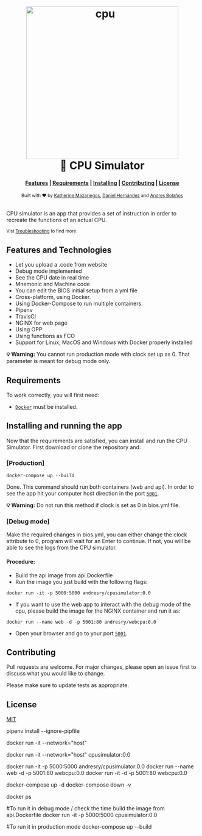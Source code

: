 <h1 align="center">
  <a href="https://github.com/denysdovhan/spaceship-prompt">
    <img alt="cpu" src="https://github.com/lisos-ufm/CPUsimulator/blob/andr/Simulator-Frontend/Unordered/cpu2.png" width="400">
  </a>
  <br>🚀 CPU Simulator <br>
</h1>

<div align="center">
  <h4>
    <a href="#Features and Technologies">Features</a> |
    <a href="#Requirements">Requirements</a> |
    <a href="#Installing and running the app">Installing</a> |
    <a href="#Contributing">Contributing</a> |
    <a href="#License">License</a>
  </h4>
</div>

<div align="center">
  <sub>Built with ❤︎ by
  <a href="#">Katherine Mazariegos</a>,
  <a href="#">Daniel Hernández</a> and <a href="#">Andres Bolaños</a>
</div>
<br>

CPU simulator is an app that provides a set of instruction in order to recreate the functions of an actual CPU.

<sub>Vist <a href="#">Troubleshooting</a> to find more.</sub>

## Features and Technologies

- Let you upload a .code from website
- Debug mode implemented 
- See the CPU date in real time
- Mnemonic and Machine code
- You can edit the BIOS initial setup from a yml file
- Cross-platform, using Docker.
- Using Docker-Compose to run multiple containers.
- Pipenv
- TravisCI 
- NGINX for web page 
- Using OPP 
- Using functions as FCO
- Support for Linux, MacOS and Windows with Docker properly installed


**💡 Warning:** You cannot run production mode with clock set up as 0. That parameter is meant for debug mode only.

## Requirements

To work correctly, you will first need:

- [`Docker`](https://docs.docker.com/install/) must be installed.

## Installing and running the app

Now that the requirements are satisfied, you can install and run the CPU Simulator. First download or clone the repository and:

### [Production]

```
docker-compose up --build

```

Done. This command should run both containers (web and api). In order to see the app hit your computer host direction in the port [`5001`](http://localhost:5001/).

**💡 Warning:** Do not run this method if clock is set as 0 in bios.yml file.

### [Debug mode]

Make the required changes in bios.yml, you can either change the clock attribute to 0, program will wait for an Enter to continue. If not, you will be able to see the logs from the CPU simulator.

#### Procedure:

- Build the api image from api.Dockerfile
- Run the image you just build with the following flags: 

```
docker run -it -p 5000:5000 andresry/cpusimulator:0.0

```

- If you want to use the web app to interact with the debug mode of the cpu, please build the image for the NGINX container and run it as:

```
docker run --name web -d -p 5001:80 andresry/webcpu:0.0

```
- Open your browser and go to your port [`5001`](http://localhost:5001/).

## Contributing
Pull requests are welcome. For major changes, please open an issue first to discuss what you would like to change.

Please make sure to update tests as appropriate.

## License
[MIT](https://choosealicense.com/licenses/mit/)


pipenv install --ignore-pipfile

docker run -it --network="host" 

docker run -it --network="host" cpusimulator:0.0

docker run -it -p 5000:5000 andresry/cpusimulator:0.0
docker run --name web -d -p 5001:80 webcpu:0.0
docker run -it -d -p 5001:80 webcpu:0.0

docker-compose up -d
docker-compose down -v

docker ps

#To run it in debug mode / check the time
build the image from api.Dockerfile
docker run -it -p 5000:5000 cpusimulator:0.0

#To run it in production mode
docker-compose up --build